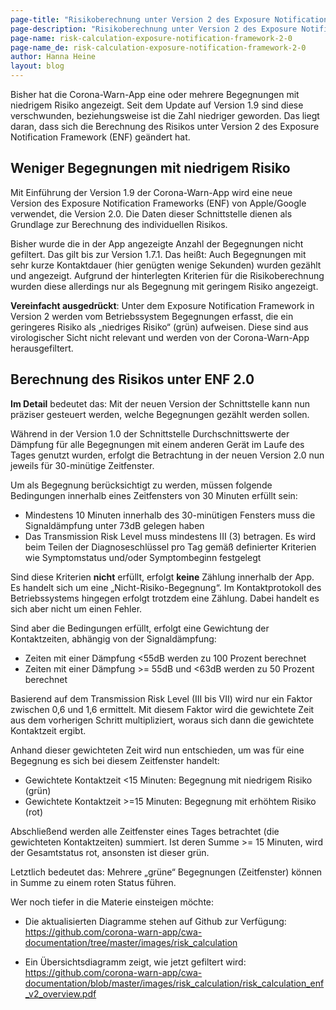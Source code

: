 ```yaml
---
page-title: "Risikoberechnung unter Version 2 des Exposure Notification Frameworks"
page-description: "Risikoberechnung unter Version 2 des Exposure Notification Frameworks"
page-name: risk-calculation-exposure-notification-framework-2-0
page-name_de: risk-calculation-exposure-notification-framework-2-0
author: Hanna Heine
layout: blog
---
```

 
Bisher hat die Corona-Warn-App eine oder mehrere Begegnungen mit niedrigem Risiko angezeigt. Seit dem Update auf Version 1.9 sind diese verschwunden, beziehungsweise ist die Zahl niedriger geworden. Das liegt daran, dass sich die Berechnung des Risikos unter Version 2 des Exposure Notification Framework (ENF) geändert hat. 
 
<!-- overview -->

## Weniger Begegnungen mit niedrigem Risiko

Mit Einführung der Version 1.9 der Corona-Warn-App wird eine neue Version des Exposure Notification Frameworks (ENF) von Apple/Google verwendet, die Version 2.0. Die Daten dieser Schnittstelle dienen als Grundlage zur Berechnung des individuellen Risikos.
 
Bisher wurde die in der App angezeigte Anzahl der Begegnungen nicht gefiltert. Das gilt bis zur Version 1.7.1. Das heißt: Auch Begegnungen mit sehr kurze Kontaktdauer (hier genügten wenige Sekunden) wurden gezählt und angezeigt. Aufgrund der hinterlegten Kriterien für die Risikoberechnung wurden diese allerdings nur als Begegnung mit geringem Risiko angezeigt.

**Vereinfacht ausgedrückt**: Unter dem Exposure Notification Framework in Version 2 werden vom Betriebssystem Begegnungen erfasst, die ein geringeres Risiko als „niedriges Risiko“ (grün) aufweisen. Diese sind aus virologischer Sicht nicht relevant und werden von der Corona-Warn-App herausgefiltert.

## Berechnung des Risikos unter ENF 2.0 

**Im Detail** bedeutet das:  Mit der neuen Version der Schnittstelle kann nun präziser gesteuert werden, welche Begegnungen gezählt werden sollen. 

Während in der Version 1.0 der Schnittstelle Durchschnittswerte der Dämpfung für alle Begegnungen mit einem anderen Gerät im Laufe des Tages genutzt wurden, erfolgt die Betrachtung in der neuen Version 2.0 nun jeweils für 30-minütige Zeitfenster. 
 
Um als Begegnung berücksichtigt zu werden, müssen folgende Bedingungen innerhalb eines Zeitfensters von 30 Minuten erfüllt sein:
- Mindestens 10 Minuten innerhalb des 30-minütigen Fensters muss die Signaldämpfung unter 73dB gelegen haben
- Das Transmission Risk Level muss mindestens III (3) betragen. Es wird beim Teilen der Diagnoseschlüssel pro Tag gemäß definierter Kriterien wie Symptomstatus und/oder Symptombeginn festgelegt
 
Sind diese Kriterien **nicht** erfüllt, erfolgt **keine** Zählung innerhalb der App. Es handelt sich um eine „Nicht-Risiko-Begegnung“. Im Kontaktprotokoll des Betriebssystems hingegen erfolgt trotzdem eine Zählung. Dabei handelt es sich aber nicht um einen Fehler.
 
Sind aber die Bedingungen erfüllt, erfolgt eine Gewichtung der Kontaktzeiten, abhängig von der Signaldämpfung:
- Zeiten mit einer Dämpfung <55dB werden zu 100 Prozent berechnet
- Zeiten mit einer Dämpfung >= 55dB und <63dB werden zu 50 Prozent berechnet
 
Basierend auf dem Transmission Risk Level (III bis VII) wird nur ein Faktor zwischen 0,6 und 1,6 ermittelt. Mit diesem Faktor wird die gewichtete Zeit aus dem vorherigen Schritt multipliziert, woraus sich dann die gewichtete Kontaktzeit ergibt.
 
Anhand dieser gewichteten Zeit wird nun entschieden, um was für eine Begegnung es sich bei diesem Zeitfenster handelt:
- Gewichtete Kontaktzeit <15 Minuten: Begegnung mit niedrigem Risiko (grün)
- Gewichtete Kontaktzeit >=15 Minuten: Begegnung mit erhöhtem Risiko (rot) 
 
Abschließend werden alle Zeitfenster eines Tages betrachtet (die gewichteten Kontaktzeiten) summiert. Ist deren Summe >= 15 Minuten, wird der Gesamtstatus rot, ansonsten ist dieser grün.
 
Letztlich bedeutet das: Mehrere „grüne“ Begegnungen (Zeitfenster) können in Summe zu einem roten Status führen.

Wer noch tiefer in die Materie einsteigen möchte:

- Die aktualisierten Diagramme stehen auf Github zur Verfügung: https://github.com/corona-warn-app/cwa-documentation/tree/master/images/risk_calculation

- Ein Übersichtsdiagramm zeigt, wie jetzt gefiltert wird: https://github.com/corona-warn-app/cwa-documentation/blob/master/images/risk_calculation/risk_calculation_enf_v2_overview.pdf 
 


